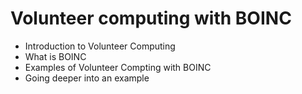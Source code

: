 # Volunteer   computing   with   BOINC
* Introduction to Volunteer Computing
* What is BOINC
* Examples of Volunteer Compting with BOINC
* Going deeper into an example
